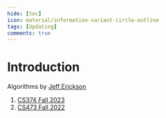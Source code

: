 ```yaml
---
hide: [toc]
icon: material/information-variant-circle-outline
tags: [Updating]
comments: true
---
```


# Introduction

Algorithms by [Jeff Erickson](https://jeffe.cs.illinois.edu/)

1. [CS374 Fall 2023](https://courses.engr.illinois.edu/cs374al1/fa2023/)
2. [CS473 Fall 2022](https://courses.engr.illinois.edu/cs473/fa2022/)
